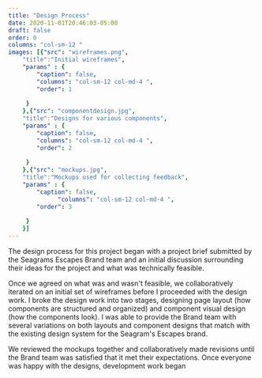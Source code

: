 ```yaml
---
title: "Design Process"
date: 2020-11-01T20:46:03-05:00
draft: false
order: 0
columns: "col-sm-12 "
images: [{"src": "wireframes.png",
    "title":"Initial wireframes",
    "params" : {
        "caption": false,
        "columns": "col-sm-12 col-md-4 ",
        "order": 1
   
     }
    },{"src": "componentdesign.jpg",
    "title":"Designs for various components",
    "params" : {
        "caption": false,
        "columns": "col-sm-12 col-md-4 ",
        "order": 2
   
     }
    },{"src": "mockups.jpg",
    "title":"Mockups used for collecting feedback",
    "params" : {
        "caption": false,
              "columns": "col-sm-12 col-md-4 ",
        "order": 3
   
     }
    }]
---
```

The design process for this project began with a project brief submitted by the Seagrams Escapes Brand team and an initial discussion surrounding their ideas for the project and what was technically feasible.

Once we agreed on what was and wasn't feasible, we collaboratively iterated on an initial set of wireframes before I proceeded with the design work. I broke the design work into two stages, designing page layout (how components are structured and organized) and component visual design (how the components look). I was able to provide the Brand team with several variations on both layouts and component designs that match with the existing design system for the Seagram's Escapes brand. 

We reviewed the mockups together and collaboratively made revisions until the Brand team was satisfied that it met their expectations. Once everyone was happy with the designs, development work began